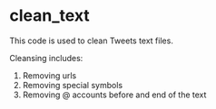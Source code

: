 # clean_text

This code is used to clean Tweets text files.

Cleansing includes:
1) Removing urls
2) Removing special symbols
3) Removing @ accounts before and end of the text
